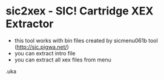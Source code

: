 # sic2xex - SIC! Cartridge XEX Extractor

- this tool works with bin files created by sicmenu061b tool (http://sic.pigwa.net/)
- you can extract intro file
- you can extract all xex files from menu

.uka
